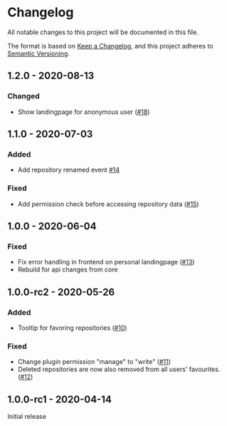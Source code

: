 # Changelog
All notable changes to this project will be documented in this file.

The format is based on [Keep a Changelog](https://keepachangelog.com/en/1.0.0/),
and this project adheres to [Semantic Versioning](https://semver.org/spec/v2.0.0.html).

## 1.2.0 - 2020-08-13
### Changed
- Show landingpage for anonymous user ([#18](https://github.com/scm-manager/scm-landingpage-plugin/pull/18))

## 1.1.0 - 2020-07-03

### Added
- Add repository renamed event [#14](https://github.com/scm-manager/scm-landingpage-plugin/pull/14)

### Fixed
- Add permission check before accessing repository data ([#15](https://github.com/scm-manager/scm-landingpage-plugin/pull/15))


## 1.0.0 - 2020-06-04
### Fixed
- Fix error handling in frontend on personal landingpage ([#13](https://github.com/scm-manager/scm-landingpage-plugin/pull/13)) 
- Rebuild for api changes from core

## 1.0.0-rc2 - 2020-05-26
### Added
- Tooltip for favoring repositories ([#10](https://github.com/scm-manager/scm-landingpage-plugin/pull/10)) 

### Fixed
- Change plugin permission "manage" to "write" ([#11](https://github.com/scm-manager/scm-landingpage-plugin/pull/11))
- Deleted repositories are now also removed from all users' favourites. ([#12](https://github.com/scm-manager/scm-landingpage-plugin/pull/12))

## 1.0.0-rc1 - 2020-04-14

Initial release

[1.0.0-rc1]: https://github.com/scm-manager/scm-landingpage-plugin/releases/tag/1.0.0-rc1
